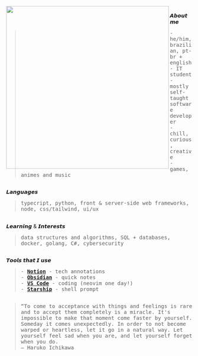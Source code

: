 <div float="left">
 <img src="https://i.pinimg.com/originals/29/16/35/291635df8e16abb6dfdbf90a9bd776ef.jpg" width="440" align="left">
  <div float="left">
    <br>
    𝘼𝙗𝙤𝙪𝙩 𝙢𝙚
       <blockquote>
            <samp>
                - he/him, brazilian, pt-br + english<br>
                - IT student<br>
                - mostly self-taught software developer<br>
                - chill, curious, creative<br>
                - games, animes and music
            </samp>
        </blockquote> 
    <h2></h2>
    𝙇𝙖𝙣𝙜𝙪𝙖𝙜𝙚𝙨
        <blockquote>
            <samp>
                typecript, python, front & server-side web frameworks, node, css/tailwind, ui/ux 
            </samp>
        </blockquote>
    <h2></h2>
    𝙇𝙚𝙖𝙧𝙣𝙞𝙣𝙜 & 𝙄𝙣𝙩𝙚𝙧𝙚𝙨𝙩𝙨
        <blockquote>
            <samp>
                data structures and algorithms, SQL + databases, docker, golang, C#, cybersecurity
            </samp>
        </blockquote>
    <h2></h2>
    𝙏𝙤𝙤𝙡𝙨 𝙩𝙝𝙖𝙩 𝙄 𝙪𝙨𝙚
        <blockquote>
            <samp>
              - <a href="https://remnux.org/](https://www.notion.so/"><b>Notion</b></a> - tech annotations<br> 
              - <a href="https://obsidian.md/"><b>Obsidian</b></a> - quick notes<br>
              - <a href="https://code.visualstudio.com/"><b>VS Code</b></a> - coding (neovim one day!)<br>
              - <a href="https://starship.rs/"><b>Starship</b></a> - shell prompt<br>
            </samp>
        </blockquote>
      <h2></h2>
    </div>
</div>

> <samp>“To come to acceptance with things and feelings is rare and to accept them completely is a miracle. It's impossible to make that moment come faster by yourself. Someday it comes unexpectedly. In order to not become warped or heartless, let it go in a natural way. Let yourself feel sad when you are, and let yourself forget when you do. <br>― Haruko Ichikawa</samp>
